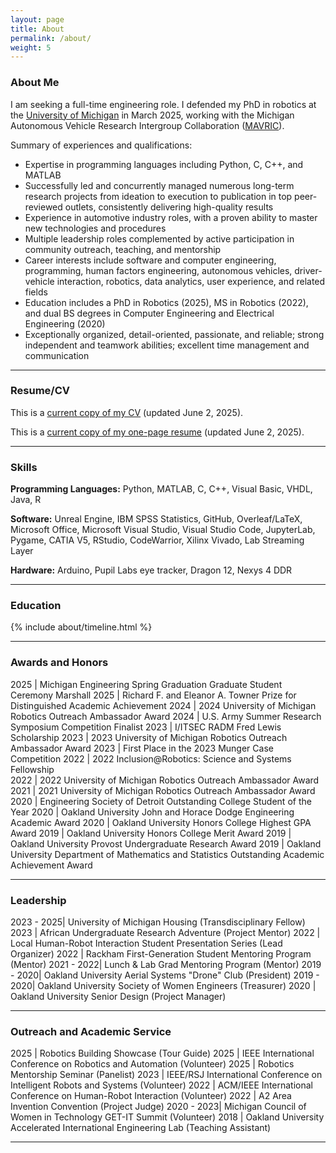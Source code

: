 ```yaml
---
layout: page
title: About
permalink: /about/
weight: 5
---
```


### About Me

I am seeking a full-time engineering role. I defended my PhD in robotics at the [University of Michigan](https://umich.edu/) in March 2025, working with the Michigan Autonomous Vehicle Research Intergroup Collaboration ([MAVRIC](https://mavric.si.umich.edu/home)).

Summary of experiences and qualifications:
* Expertise in programming languages including Python, C, C++, and MATLAB
* Successfully led and concurrently managed numerous long-term research projects from ideation to execution to publication in top peer-reviewed outlets, consistently delivering high-quality results
* Experience in automotive industry roles, with a proven ability to master new technologies and procedures
* Multiple leadership roles complemented by active participation in community outreach, teaching, and mentorship
* Career interests include software and computer engineering, programming, human factors engineering, autonomous vehicles, driver-vehicle interaction, robotics, data analytics, user experience, and related fields
* Education includes a PhD in Robotics (2025), MS in Robotics (2022), and dual BS degrees in Computer Engineering and Electrical Engineering (2020)
* Exceptionally organized, detail-oriented, passionate, and reliable; strong independent and teamwork abilities; excellent time management and communication

---

### Resume/CV

This is a [current copy of my CV](https://drive.google.com/file/d/1B9y2-eiomMr3_YxdNobWSLVyENeIOIVE/view?usp=sharing) (updated June 2, 2025).

This is a [current copy of my one-page resume](https://drive.google.com/file/d/1KlWPuFJu5RzYfmImQ3_TF6r63kLTiDgo/view?usp=sharing) (updated June 2, 2025).

---

### Skills

**Programming Languages:** Python, MATLAB, C, C++, Visual Basic, VHDL, Java, R

**Software:** Unreal Engine, IBM SPSS Statistics, GitHub, Overleaf/LaTeX, Microsoft Office, Microsoft Visual Studio, Visual Studio Code, JupyterLab, Pygame, CATIA V5, RStudio, CodeWarrior, Xilinx Vivado, Lab Streaming Layer

**Hardware:** Arduino, Pupil Labs eye tracker, Dragon 12, Nexys 4 DDR

---


### Education

<!--
{% capture carousel_images %}
../assets/img/profile.jpg
https://i.pinimg.com/originals/08/e7/ec/08e7ec0f84233b37ac26e920bc60ec57.gif
{% endcapture %}
{% include elements/carousel.html %}

<div class="row">
{% include about/skills.html title="Programming Skills" source=site.data.programming-skills %}
{% include about/skills.html title="Other Skills" source=site.data.other-skills %}
</div>
-->
<div class="row">
{% include about/timeline.html %}
</div>

---

### Awards and Honors

<style>
td, th {
   border: none!important;
}
</style>

2025       | Michigan Engineering Spring Graduation Graduate Student Ceremony Marshall
2025       | Richard F. and Eleanor A. Towner Prize for Distinguished Academic Achievement
2024       | 2024 University of Michigan Robotics Outreach Ambassador Award
2024       | U.S. Army Summer Research Symposium Competition Finalist
2023       | I/ITSEC RADM Fred Lewis Scholarship
2023       | 2023 University of Michigan Robotics Outreach Ambassador Award
2023       | First Place in the 2023 Munger Case Competition
2022       | 2022 Inclusion@Robotics: Science and Systems Fellowship  
2022       | 2022 University of Michigan Robotics Outreach Ambassador Award  
2021       | 2021 University of Michigan Robotics Outreach Ambassador Award  
2020       | Engineering Society of Detroit Outstanding College Student of the Year
2020       | Oakland University John and Horace Dodge Engineering Academic Award
2020       | Oakland University Honors College Highest GPA Award
2019       | Oakland University Honors College Merit Award
2019       | Oakland University Provost Undergraduate Research Award
2019       | Oakland University Department of Mathematics and Statistics Outstanding Academic Achievement Award

---

### Leadership

<style>
td, th {
   border: none!important;
}
</style>

2023 - 2025| University of Michigan Housing (Transdisciplinary Fellow)
2023       | African Undergraduate Research Adventure (Project Mentor)
2022       | Local Human-Robot Interaction Student Presentation Series (Lead Organizer)
2022       | Rackham First-Generation Student Mentoring Program (Mentor)
2021 - 2022| Lunch & Lab Grad Mentoring Program (Mentor)
2019 - 2020| Oakland University Aerial Systems "Drone" Club (President)
2019 - 2020| Oakland University Society of Women Engineers (Treasurer)
2020       | Oakland University Senior Design (Project Manager)

---

### Outreach and Academic Service

<style>
td, th {
   border: none!important;
}
</style>

2025       | Robotics Building Showcase (Tour Guide)
2025       | IEEE International Conference on Robotics and Automation (Volunteer)
2025       | Robotics Mentorship Seminar (Panelist)
2023       | IEEE/RSJ International Conference on Intelligent Robots and Systems (Volunteer)
2022       | ACM/IEEE International Conference on Human-Robot Interaction (Volunteer)
2022       | A2 Area Invention Convention (Project Judge)
2020 - 2023| Michigan Council of Women in Technology GET-IT Summit (Volunteer)
2018       | Oakland University Accelerated International Engineering Lab (Teaching Assistant)

---
